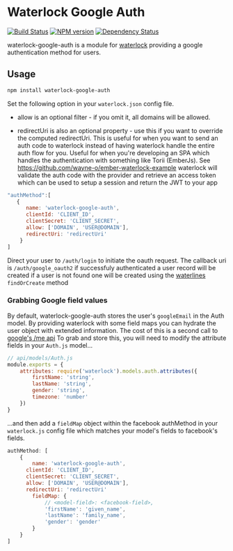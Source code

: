 # Waterlock Google Auth

[![Build Status](http://img.shields.io/travis/davidrivera/waterlock-google-auth.svg?style=flat)](https://travis-ci.org/davidrivera/waterlock-google-auth) [![NPM version](http://img.shields.io/npm/v/waterlock-google-auth.svg?style=flat)](http://badge.fury.io/js/waterlock-google-auth) [![Dependency Status](http://img.shields.io/gemnasium/davidrivera/waterlock-google-auth.svg?style=flat)](https://gemnasium.com/davidrivera/waterlock-google-auth)

waterlock-google-auth is a module for [waterlock](https://github.com/davidrivera/waterlock)
providing a google authentication method for users.

## Usage

```bash
npm install waterlock-google-auth
```

Set the following option in your `waterlock.json` config file.

 - allow is an optional
filter - if you omit it, all domains will be allowed.

 - redirectUri is also an optional property - use this if you want to override the computed redirectUri. This is useful for when you want to send an auth code to waterlock instead of having waterlock handle the entire auth flow for you. Useful for when you're developing an SPA which handles the authentication with something like Torii (EmberJs). See https://github.com/wayne-o/ember-waterlock-example waterlock will validate the auth code with the provider and retrieve an access token which can be used to setup a session and return the JWT to your app

```js
"authMethod":[
   {
      name: 'waterlock-google-auth',
      clientId: 'CLIENT_ID',
      clientSecret: 'CLIENT_SECRET',
      allow: ['DOMAIN', 'USER@DOMAIN'],
      redirectUri: 'redirectUri'
    }
]
```

Direct your user to `/auth/login` to initiate the oauth request. The callback uri is `/auth/google_oauth2` if successfuly authenticated a user record will be created if a user is not found one will be created using the [waterlines](https://github.com/balderdashy/waterline) `findOrCreate` method

### Grabbing Google field values

By default, waterlock-google-auth stores the user's `googleEmail` in the Auth model. By providing waterlock with some field maps you can hydrate the user object with extended information. The cost of this is a second call to [google's /me api](https://developers.google.com/+/web/api/rest/openidconnect/getOpenIdConnect)
To grab and store this, you will need to modify the attribute fields in your `Auth.js` model...

```js
// api/models/Auth.js
module.exports = {
	attributes: require('waterlock').models.auth.attributes({
		firstName: 'string',
		lastName: 'string',
		gender: 'string',
		timezone: 'number'
	})
}
```

...and then add a `fieldMap` object within the facebook authMethod in your `waterlock.js` config file which matches your model's fields to facebook's fields.

```js
authMethod: [
	{
		name: 'waterlock-google-auth',
      clientId: 'CLIENT_ID',
      clientSecret: 'CLIENT_SECRET',
      allow: ['DOMAIN', 'USER@DOMAIN'],
      redirectUri: 'redirectUri'
		fieldMap: {
			// <model-field>: <facebook-field>,
			'firstName': 'given_name',
			'lastName': 'family_name',
			'gender': 'gender'
		}
	}
]
```